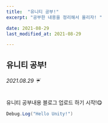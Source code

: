 ```yaml
---
title:  "유니티 공부!"
excerpt: "공부한 내용을 정리해서 올리자! "

date: 2021-08-29
last_modified_at: 2021-08-29

---
```


## 유니티 공부!

###### 2021.08.29 ☔

유니티 공부내용 블로그 업로드 하기 시작!😋

```c#
Debug.Log("Hello Unity!")
```
